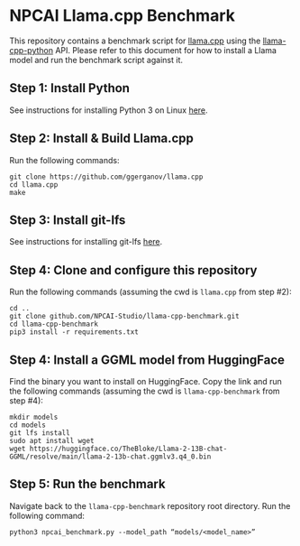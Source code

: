 # NPCAI Llama.cpp Benchmark

This repository contains a benchmark script for [llama.cpp](https://github.com/ggerganov/llama.cpp) using the [llama-cpp-python](https://github.com/abetlen/llama-cpp-python) API. Please refer to this document for how to install a Llama model and run the benchmark script against it.

## Step 1: Install Python

See instructions for installing Python 3 on Linux [here](https://docs.aws.amazon.com/elasticbeanstalk/latest/dg/eb-cli3-install-linux.html).

## Step 2: Install & Build Llama.cpp

Run the following commands:

```
git clone https://github.com/ggerganov/llama.cpp
cd llama.cpp
make
```

## Step 3: Install git-lfs

See instructions for installing git-lfs [here](https://github.com/git-lfs/git-lfs/blob/main/INSTALLING.md).

## Step 4: Clone and configure this repository

Run the following commands (assuming the cwd is `llama.cpp` from step #2):

```
cd ..
git clone github.com/NPCAI-Studio/llama-cpp-benchmark.git
cd llama-cpp-benchmark
pip3 install -r requirements.txt
```

## Step 4: Install a GGML model from HuggingFace

Find the binary you want to install on HuggingFace. Copy the link and run the following commands (assuming the cwd is `llama-cpp-benchmark` from step #4):

```
mkdir models
cd models
git lfs install
sudo apt install wget
wget https://huggingface.co/TheBloke/Llama-2-13B-chat-GGML/resolve/main/llama-2-13b-chat.ggmlv3.q4_0.bin
```

## Step 5: Run the benchmark

Navigate back to the `llama-cpp-benchmark` repository root directory. Run the following command:

```
python3 npcai_benchmark.py --model_path “models/<model_name>”
```
